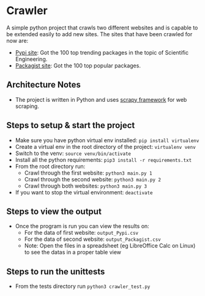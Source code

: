 # Crawler

A simple python project that crawls two different websites and is capable to be extended easily to add new sites. The sites that have been crawled for now are:

- [Pypi site](https://pypi.org/search/?q=&o=-zscore&c=Topic+%3A%3A+Scientific%2FEngineering): Got the 100 top trending packages in the topic of Scientific Engineering.
- [Packagist site](https://packagist.org/explore/popular): Got the 100 top popular packages.

Architecture Notes
------------------
* The project is written in Python and uses [scrapy framework](https://docs.scrapy.org/en/latest/) for web scraping.


Steps to setup & start the project
---------------------------------------------
* Make sure you have python virtual env installed: `pip install virtualenv` 
* Create a virtual env in the root directory of the project: `virtualenv venv`
* Switch to the venv: `source venv/bin/activate`
* Install all the python requirements: `pip3 install -r requirements.txt`
* From the root directory run:
  * Crawl through the first website: `python3 main.py 1` 
  * Crawl through the second website: `python3 main.py 2`
  * Crawl through both websites: `python3 main.py 3`
* If you want to stop the virtual environment: `deactivate`

Steps to view the output
--------------------------
* Once the program is run you can view the results on:
  * For the data of first website: `output_Pypi.csv`
  * For the data of second website: `output_Packagist.csv`
  * Note: Open the files in a spreadsheet (eg LibreOffice Calc on Linux) to see the datas in a proper table view

Steps to run the unittests
--------------------------
* From the tests directory run `python3 crawler_test.py`